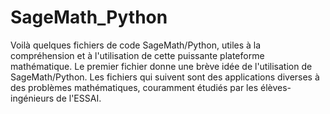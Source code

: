 # SageMath_Python

Voilà quelques fichiers de code SageMath/Python, utiles à la compréhension et à l'utilisation de cette puissante plateforme mathématique. 
Le premier fichier donne une brève idée de l'utilisation de SageMath/Python. Les fichiers qui suivent sont des applications diverses à des problèmes mathématiques, couramment étudiés par les élèves-ingénieurs de l'ESSAI. 
